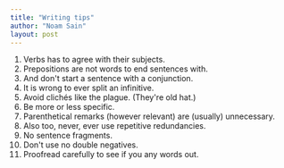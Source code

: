```yaml
---
title: "Writing tips"
author: "Noam Sain"
layout: post
---
```


1. Verbs has to agree with their subjects.
2. Prepositions are not words to end sentences with.
3. And don't start a sentence with a conjunction.
4. It is wrong to ever split an infinitive.
5. Avoid clichés like the plague. (They're old hat.)
6. Be more or less specific.
7. Parenthetical remarks (however relevant) are (usually) unnecessary.
8. Also too, never, ever use repetitive redundancies.
9. No sentence fragments.
10. Don't use no double negatives.
11. Proofread carefully to see if you any words out.